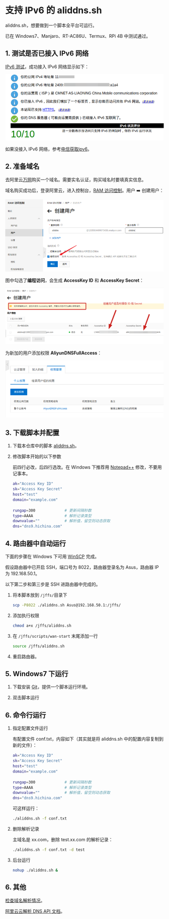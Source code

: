 # 支持 IPv6 的 aliddns.sh

aliddns.sh，想要做到一个脚本全平台可运行。

已在 Windows7、Manjaro、RT-AC86U、Termux、RPi 4B 中测试通过。

## 1. 测试是否已接入 IPv6 网络

[IPv6 测试](http://www.test-ipv6.com/)，成功接入 IPv6 网络显示如下：

![test-ipv6](./images/test-ipv6.png)

如果没接入 IPv6 网络，参考[电信获取ipv6](https://m.ithome.com/html/405571.htm)。

## 2. 准备域名

去阿里云[万网](https://wanwang.aliyun.com/)购买一个域名。需要实名认证，购买域名时要填真实信息。

域名购买成功后，登录阿里云，进入控制台，[RAM 访问控制](https://ram.console.aliyun.com/overview)。用户 ➡️ 创建用户：

![createuser](./images/createuser.png)

图中勾选了**编程访问**，会生成 **AccessKey ID** 和 **AccessKey Secret**：

![idsecret](./images/idsecret.png)

为新加的用户添加权限 **AliyunDNSFullAccess**：

![dnsfullaccess](./images/dnsfullaccess.png)

## 3. 下载脚本并配置

1. 下载本仓库中的脚本 [aliddns.sh](https://gitee.com/tyasky/aliddns6/releases)。

2. 修改脚本开始的以下参数

    前四行必改，后四行选改。在 Windows 下推荐用 [Notepad++](https://notepad-plus-plus.org/downloads/)  修改，不要用记事本。

    ```bash
    ak="Access Key ID"
    sk="Access Key Secret"
    host="test"
    domain="example.com"
    
    rungap=300             # 更新间隔秒数
    type=AAAA              # 解析记录类型
    downvalue=""           # 解析值，留空则动态获取
    dns="dns9.hichina.com"
    ```

## 4. 路由器中自动运行

下面的步骤在 Windows 下可用 [WinSCP](https://winscp.net/) 完成。

假设路由器中已开启 SSH，端口号为 8022，路由器登录名为 Asus，路由器 IP 为 192.168.50.1。

以下第二步和第三步是 SSH 进路由器中完成的。

1. 将本脚本放到 `/jffs/`目录下

    ```bash
    scp -P8022 ./aliddns.sh Asus@192.168.50.1:/jffs/
    ```

2. 添加执行权限

    ```bash
    chmod a+x /jffs/aliddns.sh
    ```

3. 在 `/jffs/scripts/wan-start` 末尾添加一行

    ```bash
    source /jffs/aliddns.sh
    ```

4. 重启路由器。

## 5. Windows7 下运行

1. 下载安装 [Git](https://git-scm.com/download/win)，提供一个脚本运行环境。

2. 双击脚本运行

## 6. 命令行运行

1. 指定配置文件运行

    有配置文件 conf.txt，内容如下（其实就是将 aliddns.sh 中的配置内容复制到新的文件）：

    ```bash
    ak="Access Key ID"
    sk="Access Key Secret"
    host="test"
    domain="example.com"

    rungap=300             # 更新间隔秒数
    type=AAAA              # 解析记录类型
    downvalue=""           # 解析值，留空则动态获取
    dns="dns9.hichina.com"
    ```

    可这样运行：

    ```bash
    ./aliddns.sh -f conf.txt
    ```

2. 删除解析记录

    主域名是 xx.com，删除 test.xx.com 的解析记录：

    ```bash
    ./aliddns.sh -f conf.txt -d test
    ```

3. 后台运行

    ```bash
    nohup ./aliddns.sh &
    ```

## 6. 其他

[检查域名解析情况](https://zijian.aliyun.com/)。

[阿里云云解析 DNS API 文档](https://help.aliyun.com/document_detail/29740.html)。
